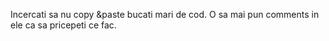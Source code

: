 Incercati sa nu copy &paste bucati mari de cod.
O sa mai pun comments in ele ca sa pricepeti ce fac.
